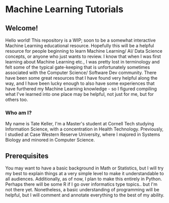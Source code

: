 # Machine Learning Tutorials

## Welcome!

Hello world! This repository is a WIP; soon to be a somewhat interactive Machine Learning educational resource. Hopefully this will be a helpful resource for people beginning to learn Machine Learning/ AI/ Data Science concepts, or anyone who just wants to review. I know that when I was first learning about Machine Learning etc., I was pretty lost in terminology and felt some of the typical gate-keeping that is unfortunately sometimes associated with the Computer Science/ Software Dev community. There have been some great resources that I have found very helpful along the way, and I have been lucky enough to also have some experiences that have furthered my Machine Learning knowledge - so I figured compiling what I've learned into one place may be helpful, not just for me, but for others too. 

### Who am I?

My name is Tate Keller, I'm a Master's student at Cornell Tech studying Information Science, with a concentration in Health Technology. Previously, I studied at Case Western Reserve University, where I majored in Systems Biology and minored in Computer Science. 

## Prerequisites

You may want to have a basic background in Math or Statistics, but I will try my best to explain things at a very simple level to make it understandable to all audiences. Additionally, as of now, I plan to make this entirely in Python. Perhaps there will be some R if I go over informatics type topics.. but I'm not there yet. Nonetheless, a basic understanding of programming will be helpful, but I will comment and annotate everything to the best of my ability.